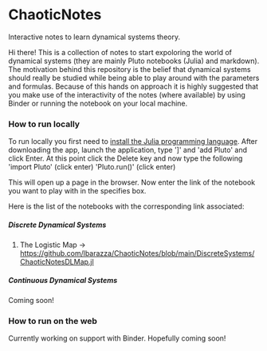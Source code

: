 # ChaoticNotes
Interactive notes to learn dynamical systems theory.

Hi there! This is a collection of notes to start expoloring the world of dynamical systems (they are mainly Pluto notebooks (Julia) and markdown). The motivation behind this repository is the belief that dynamical systems should really be studied while being able to play around with the parameters and formulas. Because of this hands on approach it is highly suggested that you make use of the interactivity of the notes (where available) by using Binder or running the notebook on your local machine.

### How to run locally
To run locally you first need to [install the Julia programming language](https://julialang.org/downloads/). After downloading the app, launch the application, type ']' and 'add Pluto' and click Enter.
At this point click the Delete key and now type the following
'import Pluto' (click enter)
'Pluto.run()' (click enter)

This will open up a page in the browser. Now enter the link of the notebook you want to play with in the specifies box.

Here is the list of the notebooks with the corresponding link associated:

##### Discrete Dynamical Systems

1. The Logistic Map -> https://github.com/lbarazza/ChaoticNotes/blob/main/DiscreteSystems/ChaoticNotesDLMap.jl

##### Continuous Dynamical Systems

Coming soon!

### How to run on the web

Currently working on support with Binder. Hopefully coming soon!
